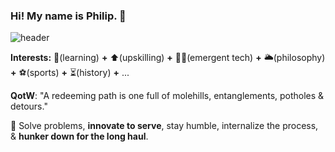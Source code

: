 ### Hi! My name is Philip. 👋
![header](https://user-images.githubusercontent.com/66290921/147894676-e8cacc66-db11-4503-bcee-ae7471e82325.jpg)

**Interests:** :sponge:(learning) **+** :arrow_up:(upskilling) **+** :technologist:(emergent tech) **+** :sun_behind_large_cloud:(philosophy) **+** :soccer:(sports) **+** :hourglass_flowing_sand:(history) **+** ...

**QotW**: "A redeeming path is one full of molehills, entanglements, potholes & detours." 

:thought_balloon: Solve problems, **innovate to serve**, stay humble, internalize the process, & **hunker down for the long haul**.
<!--
**philipjpark/philipjpark** is a ✨ _special_ ✨ repository because its `README.md` (this file) appears on your GitHub profile.

Here are some ideas to get you started:

- 🔭 I’m currently working on ...
- 🌱 I’m currently learning ...
- 👯 I’m looking to collaborate on ...
- 🤔 I’m looking for help with ...
- 💬 Ask me about ...
- 📫 How to reach me: ...
- 😄 Pronouns: ...
- ⚡ Fun fact: ...
-->
